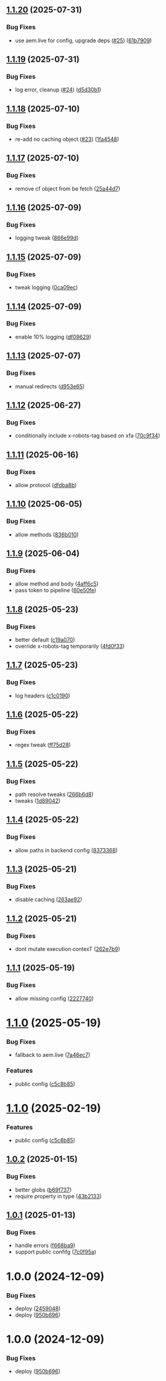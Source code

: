 ## [1.1.20](https://github.com/adobe-rnd/helix-mixer/compare/v1.1.19...v1.1.20) (2025-07-31)


### Bug Fixes

* use aem.live for config, upgrade deps ([#25](https://github.com/adobe-rnd/helix-mixer/issues/25)) ([61b7909](https://github.com/adobe-rnd/helix-mixer/commit/61b7909bf8fd141a372ad252246a150919a95f5f))

## [1.1.19](https://github.com/adobe-rnd/helix-mixer/compare/v1.1.18...v1.1.19) (2025-07-31)


### Bug Fixes

* log error, cleanup ([#24](https://github.com/adobe-rnd/helix-mixer/issues/24)) ([d5d30b1](https://github.com/adobe-rnd/helix-mixer/commit/d5d30b1d6e78203de9e12e1f8923b6ef2d1ee491))

## [1.1.18](https://github.com/adobe-rnd/helix-mixer/compare/v1.1.17...v1.1.18) (2025-07-10)


### Bug Fixes

* re-add no caching object ([#23](https://github.com/adobe-rnd/helix-mixer/issues/23)) ([1fa4548](https://github.com/adobe-rnd/helix-mixer/commit/1fa4548e4f0e88173f004643f03c77d74f450a92))

## [1.1.17](https://github.com/adobe-rnd/helix-mixer/compare/v1.1.16...v1.1.17) (2025-07-10)


### Bug Fixes

* remove cf object from be fetch ([25a44d7](https://github.com/adobe-rnd/helix-mixer/commit/25a44d788a97b50a779cf4c324ea454a75f5aa4d))

## [1.1.16](https://github.com/adobe-rnd/helix-mixer/compare/v1.1.15...v1.1.16) (2025-07-09)


### Bug Fixes

* logging tweak ([866e99d](https://github.com/adobe-rnd/helix-mixer/commit/866e99d27056583625ae653f788e9576268fba0f))

## [1.1.15](https://github.com/adobe-rnd/helix-mixer/compare/v1.1.14...v1.1.15) (2025-07-09)


### Bug Fixes

* tweak logging ([0ca09ec](https://github.com/adobe-rnd/helix-mixer/commit/0ca09ec8b5a224eb18e31e057dbd95d3129551a4))

## [1.1.14](https://github.com/adobe-rnd/helix-mixer/compare/v1.1.13...v1.1.14) (2025-07-09)


### Bug Fixes

* enable 10% logging ([df09629](https://github.com/adobe-rnd/helix-mixer/commit/df096296f5cfa4e720f018503ea6eeb1e96faa08))

## [1.1.13](https://github.com/adobe-rnd/helix-mixer/compare/v1.1.12...v1.1.13) (2025-07-07)


### Bug Fixes

* manual redirects ([d953e65](https://github.com/adobe-rnd/helix-mixer/commit/d953e65c5a4fab2b549ca8655e4eed6b4a2f308d))

## [1.1.12](https://github.com/adobe-rnd/helix-mixer/compare/v1.1.11...v1.1.12) (2025-06-27)


### Bug Fixes

* conditionally include x-robots-tag based on xfa ([70c9f34](https://github.com/adobe-rnd/helix-mixer/commit/70c9f345e4432a32053f1645ae09806995ae9d71))

## [1.1.11](https://github.com/adobe-rnd/helix-mixer/compare/v1.1.10...v1.1.11) (2025-06-16)


### Bug Fixes

* allow protocol ([dfdba8b](https://github.com/adobe-rnd/helix-mixer/commit/dfdba8b9b9e79bc4de1c3d5f08427256be8f02a2))

## [1.1.10](https://github.com/adobe-rnd/helix-mixer/compare/v1.1.9...v1.1.10) (2025-06-05)


### Bug Fixes

* allow methods ([836b010](https://github.com/adobe-rnd/helix-mixer/commit/836b010dc9f448ff44d1f8feb14b8d9718acf546))

## [1.1.9](https://github.com/adobe-rnd/helix-mixer/compare/v1.1.8...v1.1.9) (2025-06-04)


### Bug Fixes

* allow method and body ([4aff6c5](https://github.com/adobe-rnd/helix-mixer/commit/4aff6c54fb2b6fcb9ecacdd0ee840d2b3652cae7))
* pass token to pipeline ([60e50fe](https://github.com/adobe-rnd/helix-mixer/commit/60e50fe998bc8609a54303b46cb517f2ef4f0a45))

## [1.1.8](https://github.com/adobe-rnd/helix-mixer/compare/v1.1.7...v1.1.8) (2025-05-23)


### Bug Fixes

* better default ([c19a070](https://github.com/adobe-rnd/helix-mixer/commit/c19a07040663b7537c77e5a160f9e725f802fc43))
* override x-robots-tag temporarily ([4fd0f33](https://github.com/adobe-rnd/helix-mixer/commit/4fd0f33cffade601a2d240ea0c4db310cc0c7e89))

## [1.1.7](https://github.com/adobe-rnd/helix-mixer/compare/v1.1.6...v1.1.7) (2025-05-23)


### Bug Fixes

* log headers ([c1c0190](https://github.com/adobe-rnd/helix-mixer/commit/c1c01900a116528e0a1a62b1259f415070c7a9c7))

## [1.1.6](https://github.com/adobe-rnd/helix-mixer/compare/v1.1.5...v1.1.6) (2025-05-22)


### Bug Fixes

* regex tweak ([ff75d28](https://github.com/adobe-rnd/helix-mixer/commit/ff75d28f1ca52901d46f3cfd237a78087c984f07))

## [1.1.5](https://github.com/adobe-rnd/helix-mixer/compare/v1.1.4...v1.1.5) (2025-05-22)


### Bug Fixes

* path resolve tweaks ([266b6d8](https://github.com/adobe-rnd/helix-mixer/commit/266b6d82b544fde2184cf6dd0f5815f044e793f5))
* tweaks ([1d89042](https://github.com/adobe-rnd/helix-mixer/commit/1d89042f291f0ae0803c2f16f2802874c37cf937))

## [1.1.4](https://github.com/adobe-rnd/helix-mixer/compare/v1.1.3...v1.1.4) (2025-05-22)


### Bug Fixes

* allow paths in backend config ([8373368](https://github.com/adobe-rnd/helix-mixer/commit/8373368f84a63af3798372ccc956b4de4c57e53b))

## [1.1.3](https://github.com/adobe-rnd/helix-mixer/compare/v1.1.2...v1.1.3) (2025-05-21)


### Bug Fixes

* disable caching ([263ae92](https://github.com/adobe-rnd/helix-mixer/commit/263ae924147a3a0b5b1cde013e4c34f51019bc8a))

## [1.1.2](https://github.com/adobe-rnd/helix-mixer/compare/v1.1.1...v1.1.2) (2025-05-21)


### Bug Fixes

* dont mutate execution contexT ([262e7b9](https://github.com/adobe-rnd/helix-mixer/commit/262e7b9f270006d0cec0671a5e9574f91a08d301))

## [1.1.1](https://github.com/adobe-rnd/helix-mixer/compare/v1.1.0...v1.1.1) (2025-05-19)


### Bug Fixes

* allow missing config ([2227740](https://github.com/adobe-rnd/helix-mixer/commit/22277407ad96ffd3fef2e5b55e7ad0c8c35ade90))

# [1.1.0](https://github.com/adobe-rnd/helix-mixer/compare/v1.0.2...v1.1.0) (2025-05-19)


### Bug Fixes

* fallback to aem.live ([7a46ec7](https://github.com/adobe-rnd/helix-mixer/commit/7a46ec78f03ce9e11ca0529ce7439b656b91ba71))


### Features

* public config ([c5c8b85](https://github.com/adobe-rnd/helix-mixer/commit/c5c8b858cad1110b319e8b6dcce5b1da7daa1774))

# [1.1.0](https://github.com/adobe-rnd/helix-mixer/compare/v1.0.2...v1.1.0) (2025-02-19)


### Features

* public config ([c5c8b85](https://github.com/adobe-rnd/helix-mixer/commit/c5c8b858cad1110b319e8b6dcce5b1da7daa1774))

## [1.0.2](https://github.com/adobe-rnd/helix-mixer/compare/v1.0.1...v1.0.2) (2025-01-15)


### Bug Fixes

* better globs ([b69f737](https://github.com/adobe-rnd/helix-mixer/commit/b69f73746f08b8b9400e9a4e312f392d529c355e))
* require property in type ([43b2133](https://github.com/adobe-rnd/helix-mixer/commit/43b21339b73650a425acbbc9b506e0e711f9527b))

## [1.0.1](https://github.com/adobe-rnd/helix-mixer/compare/v1.0.0...v1.0.1) (2025-01-13)


### Bug Fixes

* handle errors ([f668ba9](https://github.com/adobe-rnd/helix-mixer/commit/f668ba901b79a29f60b69f0bb763213b56ca661f))
* support public confifg ([7c0f95a](https://github.com/adobe-rnd/helix-mixer/commit/7c0f95a7dc558a14de01b1c813ba1a5766ea4c57))

# 1.0.0 (2024-12-09)


### Bug Fixes

* deploy ([2459048](https://github.com/adobe-rnd/helix-mixer/commit/2459048ad8681513029f1009095357281b3faad5))
* deploy ([950b696](https://github.com/adobe-rnd/helix-mixer/commit/950b696793ac731b811c943ddde90790be9f3f8e))

# 1.0.0 (2024-12-09)


### Bug Fixes

* deploy ([950b696](https://github.com/adobe-rnd/helix-mixer/commit/950b696793ac731b811c943ddde90790be9f3f8e))
